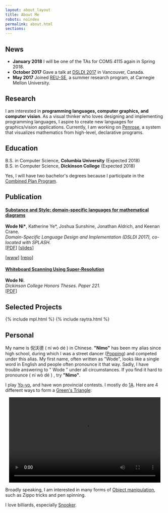 ```yaml
---
layout: about_layout
title: About Me
robots: noindex
permalink: about.html
sections:
---
```


## News

- __January 2018__  I will be one of the TAs for COMS 4115 again in Spring 2018.
- __October 2017__  Gave a talk at [DSLDI 2017](https://2017.splashcon.org/event/dsldi-2017-substance-and-style-domain-specific-languages-for-mathematical-diagrams) in Vancouver, Canada.
- __May 2017__  Joined [REU-SE](http://isri.cmu.edu/education/reu-se/), a summer research program, at Carnegie Mellon University.

## Research

I am interested in __programming languages, computer graphics, and computer vision__. As a visual thinker who loves designing and implementing programming languages, I aspire to create new languages for graphics/vision applications. Currently, I am working on [Penrose](http://penrose.ink), a system that visualizes mathematics from high-level, declarative programs.

## Education

B.S. in Computer Science, __Columbia University__ (Expected 2018) <br>
B.S. in Computer Science, __Dickinson College__ (Expected 2018) <br>

Yes, I will have two bachelor's degrees because I participate in the [Combined Plan Program](https://undergrad.admissions.columbia.edu/learn/academiclife/engineering/combined-plan-program).

## Publication

#### [__Substance and Style: domain-specific languages for mathematical diagrams__](https://2017.splashcon.org/event/dsldi-2017-substance-and-style-domain-specific-languages-for-mathematical-diagrams)
__Wode Ni\*__, Katherine Ye*, Joshua Sunshine, Jonathan Aldrich, and Keenan Crane.<br>  _Domain-Specific Language Design and Implementation (DSLDI 2017),  co-located with SPLASH._ <br>
[[PDF](assets/dsldi.pdf)]
[[slides](assets/dsldi-presentation.pdf)]
<!-- [Slides: [PDF](assets/dsldi-presentation.pdf), [Keynote(annotated)](assets/dsldi-presentation.key)] -->
[[www](http://penrose.ink)]
[[repo](https://github.com/penrose/penrose)]

#### [__Whiteboard Scanning Using Super-Resolution__](http://scholar.dickinson.edu/student_honors/221/)
__Wode Ni__.<br> _Dickinson College Honors Theses. Paper 221._<br>
[[PDF](assets/superres.pdf)]

## Selected Projects

{% include mpl.html %}
{% include raytra.html %}

## Personal

My name is 倪沃德 (
    <audio id="pronounce"><source src="assets/niwode.mp3" type="audio/mpeg"></audio>
    <a class="icon icon-volume" onclick="document.getElementById('pronounce').play();"> ní wò dé</a>
)
in Chinese. __"Nimo"__ has been my alias since high school, during which I was a street dancer ([Popping](https://en.wikipedia.org/wiki/Popping)) and competed under this alias. My first name, often written as "Wode", looks like a single word in English and people often pronounce it that way. Sadly, I have trouble answering to "
    <audio id="wode"><source src="assets/wode.mp3" type="audio/mpeg"></audio>
    <a class="icon icon-volume" onclick="document.getElementById('wode').play();"> Wode</a>
" under all circumstances. If you find it hard to pronounce (
    <audio id="pronounce"><source src="assets/niwode.mp3" type="audio/mpeg"></audio>
    <a class="icon icon-volume" onclick="document.getElementById('pronounce').play();"> ní wò dé</a>
)
 , try __"Nimo"__.

I play [Yo-yo](https://en.wikipedia.org/wiki/Yo-yo), and have won provincial contests. I mostly do [1A](http://yoyo.wikia.com/wiki/Styles_Of_Play). Here are 4 different ways to form a [Green's Triangle](http://yoyo.wikia.com/wiki/Green_Triangle):

<center>
<video width="480" height="270" controls loop autoplay>
  <source src="assets/yoyo.mp4" type="video/mp4">
</video>
</center>

Broadly speaking, I am interested in many forms of [Object manipulation](https://en.wikipedia.org/wiki/Object_manipulation), such as Zippo tricks and pen spinning.

I love billiards, especially [Snooker](https://en.wikipedia.org/wiki/Snooker).
